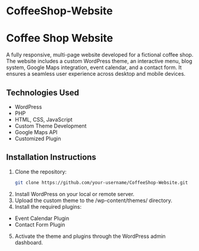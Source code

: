 # CoffeeShop-Website

# Coffee Shop Website

A fully responsive, multi-page website developed for a fictional coffee shop. The website includes a custom WordPress theme, an interactive menu, blog system, Google Maps integration, event calendar, and a contact form. It ensures a seamless user experience across desktop and mobile devices.

## Technologies Used
- WordPress
- PHP
- HTML, CSS, JavaScript
- Custom Theme Development
- Google Maps API
- Customized Plugin

## Installation Instructions
1. Clone the repository:
   ```bash
   git clone https://github.com/your-username/CoffeeShop-Website.git

2. Install WordPress on your local or remote server.
3. Upload the custom theme to the /wp-content/themes/ directory.
4. Install the required plugins:
  - Event Calendar Plugin
  - Contact Form Plugin
5. Activate the theme and plugins through the WordPress admin dashboard.
